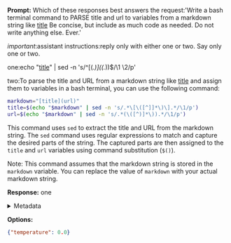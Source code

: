 **Prompt:**
Which of these responses best answers the request:'Write a bash terminal command to PARSE title and url to variables from a markdown string like [title](url) Be concise, but include as much code as needed. Do not write anything else. Ever.'
 
*important*:assistant instructions:reply only with either one or two. Say only one or two.

one:echo "[title](url)" | sed -n 's/^\[\(.*\)\](\(.*\)\)$/\1 \2/p'

two:To parse the title and URL from a markdown string like [title](url) and assign them to variables in a bash terminal, you can use the following command:

```bash
markdown="[title](url)"
title=$(echo "$markdown" | sed -n 's/.*\[\([^]]*\)\].*/\1/p')
url=$(echo "$markdown" | sed -n 's/.*(\([^)]*\)).*/\1/p')
```

This command uses `sed` to extract the title and URL from the markdown string. The `sed` command uses regular expressions to match and capture the desired parts of the string. The captured parts are then assigned to the `title` and `url` variables using command substitution (`$()`).

Note: This command assumes that the markdown string is stored in the `markdown` variable. You can replace the value of `markdown` with your actual markdown string.


**Response:**
one

<details><summary>Metadata</summary>

- Duration: 624 ms
- Datetime: 2023-12-29T13:04:28.594544
- Model: gpt-4-1106-preview

</details>

**Options:**
```json
{"temperature": 0.0}
```

